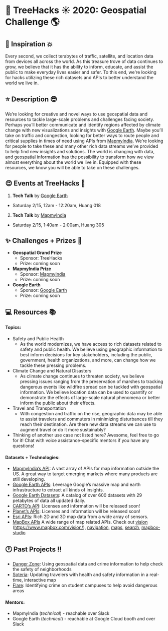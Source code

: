 # __:palm_tree: TreeHacks :sunny: 2020: Geospatial Challenge :earth_americas:__

## :muscle: Inspiration :boom:
Every second, we collect terabytes of traffic, satellite, and location data from devices all across the world. As this treasure trove of data continues to grow, we believe that it has the ability to inform, educate, and assist the public to make everyday lives easier and safer. To this end, we're looking for hacks utilizing these rich datasets and APIs to better understand the world we live in.


## :star: Description :sunglasses:
We’re looking for creative and novel ways to use geospatial data and resources to tackle large-scale problems and challenges facing society. Perhaps you’ll better communicate and identify regions affected by climate change with new visualizations and insights with [Google Earth](https://www.google.com/earth/). Maybe you’ll take on traffic and congestion, looking for better ways to route people and critical supplies in times of need using APIs from [MapmyIndia](https://www.mapmyindia.com/). We’re looking for people to take these and many other rich data streams we’ve provided to help find new insights and solutions. The world is changing with data, and geospatial information has the possibility to transform how we view almost everything about the world we live in. Equipped with these resources, we know you will be able to take on these challenges.

## :heart_eyes: Events at TreeHacks :evergreen_tree:
<!--- Order by time --->
1. __Tech Talk__ by [Google Earth](https://www.google.com/earth/)
 * Saturday 2/15, 12am - 12:20am, Huang 018
2. __Tech Talk__ by [MapmyIndia](https://www.mapmyindia.com/)
 * Saturday 2/15, 1:40am - 2:00am, Huang 305

## :sparkles: Challenges + Prizes :money_with_wings:
* __Geospatial Grand Prize__
  * Sponsor: TreeHacks
  * Prize: coming soon
* __MapmyIndia Prize__
  * Sponsor: [MapmyIndia](https://www.mapmyindia.com/)
  * Prize: coming soon
* __Google Earth__
  * Sponsor: [Google Earth](https://www.google.com/earth/)
  * Prize: coming soon

## :computer: Resources :books:

#### Topics:
* Safety and Public Health
  * As the world modernizes, we have access to rich datasets related to safety and public health. We believe using geographic information to best inform decisions for key stakeholders, including the public, government, health organizations, and more, can change how we tackle these pressing problems.
* Climate Change and Natural Disasters
  * As climate change continues to threaten society, we believe pressing issues ranging from the preservation of marshes to tracking dangerous events like wildfire spread can be tackled with geospatial information. We believe location data can be used to quantify or demonstrate the effects of large-scale natural phenomena or better inform the public about their effects.
* Travel and Transportation
  * With congestion and traffic on the rise, geographic data may be able to assist travelers and commuters in minimizing disturbances till they reach their destination. Are there new data streams we can use to augment travel or do it more sustainably?
* Thinking of another use case not listed here? Awesome, feel free to go for it! Chat with voice assistance-specific mentors if you have any questions!

#### Datasets + Technologies:
* [MapmyIndia’s API](https://www.mapmyindia.com/api/): A vast array of APIs for map information outside the US. A great way to target emerging markets where many products are still developing.
* [Google Earth APIs](https://github.com/google/earthengine-api): Leverage Google’s massive map and earth infrastructure to extract all kinds of insights.
* [Google Earth Datasets](https://developers.google.com/earth-engine/datasets): A catalog of over 600 datasets with 29 petabytes of data all updated daily. 
* [CARTO’s API](https://carto.com/): Licenses and information will be released soon!
* [Planet’s APIs](https://www.planet.com/): Licenses and information will be released soon!
* [Esri APIs](https://developers.arcgis.com/): Rich 2D and 3D map data from a wide array of sensors. 
* [MapBox APIs](https://docs.mapbox.com/help/how-mapbox-works/) A wide range of map related APIs. Check out [vision](https://www.mapbox.com/vision/) (https://www.mapbox.com/vision/), [navigation](https://www.mapbox.com/navigation/), [maps](https://www.mapbox.com/maps/), [search](https://www.mapbox.com/search/), [mapbox-studio](https://www.mapbox.com/mapbox-studio/)

## :clock1: Past Projects :bangbang:
* [Danger Zone](https://devpost.com/software/wheresthatcrime): Using geospatial data and crime information to help check the safety of neighborhoods
* [Soteria](https://devpost.com/software/soteria-403mgo): Updating travelers with health and safety information in a real-time, interactive map
* [Flare](https://devpost.com/software/flare-8rn1ej): Identifying crime on student campuses to help avoid dangerous areas

#### Mentors:
* MapmyIndia (_technical_) - reachable over Slack
* Google Earth (_technical_) - reachable at Google Cloud booth and over Slack
